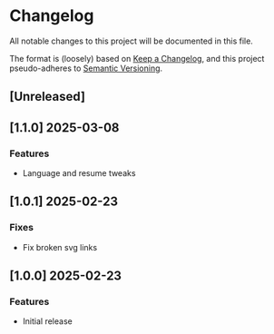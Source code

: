 # Changelog

All notable changes to this project will be documented in this file.

The format is (loosely) based on [Keep a Changelog](https://keepachangelog.com/en/1.0.0/),
and this project pseudo-adheres to [Semantic Versioning](https://semver.org/spec/v2.0.0.html).

## [Unreleased]

## [1.1.0] 2025-03-08
### Features
- Language and resume tweaks

## [1.0.1] 2025-02-23
### Fixes
- Fix broken svg links

## [1.0.0] 2025-02-23
### Features
- Initial release
